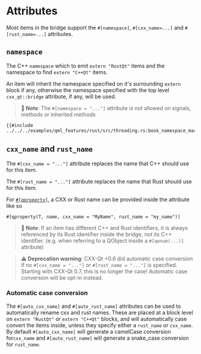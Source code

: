 <!--
SPDX-FileCopyrightText: 2023 Klarälvdalens Datakonsult AB, a KDAB Group company <info@kdab.com>
SPDX-FileContributor: Andrew Hayzen <andrew.hayzen@kdab.com>

SPDX-License-Identifier: MIT OR Apache-2.0
-->

# Attributes

Most items in the bridge support the `#[namespace]`, `#[cxx_name=...]` and `#[rust_name=...]` attributes.

## `namespace`

The C++ `namespace` which to emit `extern "RustQt"` items and the namespace to find `extern "C++Qt"` items.

An item will inherit the namespace specified on it's surrounding `extern` block if any,
otherwise the namespace specified with the top level `cxx_qt::bridge` attribute, if any, will be used.

> **📝 Note**: The `#[namespace = "..."]` attribute is not allowed on signals, methods or inherited methods

```rust,ignore,noplayground
{{#include ../../../examples/qml_features/rust/src/threading.rs:book_namespace_macro}}
```

## `cxx_name` and `rust_name`

The `#[cxx_name = "..."]` attribute replaces the name that C++ should use for this item.

The `#[rust_name = "..."]` attribute replaces the name that Rust should use for this item.

For [`#[qproperty]`](./extern_rustqt.md#properties), a CXX or Rust name can be provided inside the attribute like so

`#[qproperty(T, name, cxx_name = "MyName", rust_name = "my_name")]`

> **📝 Note**: If an item has different C++ and Rust identifiers, it is always referenced by its Rust identifier inside the bridge, not its C++ identifier. (e.g. when referring to a QObject inside a `#[qenum(...)]` attribute)

> **⚠️ Deprecation warning**:
> CXX-Qt <0.6 did automatic case conversion if no `#[cxx_name = "..."]` or `#[rust_name = "..."]` is specified.
> Starting with CXX-Qt 0.7, this is no longer the case! Automatic case conversion will be opt-in instead.

### Automatic case conversion

The `#[auto_cxx_name]` and `#[auto_rust_name]` attributes can be used to automatically rename cxx and rust names.
These are placed at a block level on `extern "RustQt"` or `extern "C++Qt"` blocks, and will automatically case convert the items inside, unless they specify either a `rust_name` or `cxx_name`.
By default `#[auto_cxx_name]` will generate a camelCase conversion for`cxx_name` and `#[auto_rust_name]` will generate a snake_case conversion for `rust_name`.
